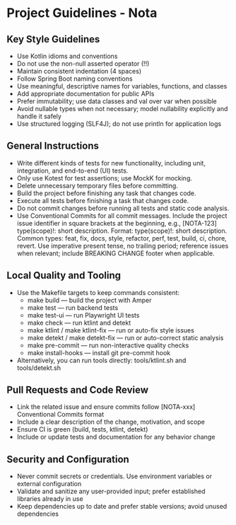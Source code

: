 # Project Guidelines - Nota

## Key Style Guidelines
- Use Kotlin idioms and conventions
- Do not use the non-null asserted operator (!!)
- Maintain consistent indentation (4 spaces)
- Follow Spring Boot naming conventions
- Use meaningful, descriptive names for variables, functions, and classes
- Add appropriate documentation for public APIs
- Prefer immutability; use data classes and val over var when possible
- Avoid nullable types when not necessary; model nullability explicitly and handle it safely
- Use structured logging (SLF4J); do not use println for application logs

## General Instructions
- Write different kinds of tests for new functionality, including unit, integration, and end-to-end (UI) tests.
- Only use Kotest for test assertions; use MockK for mocking.
- Delete unnecessary temporary files before committing.
- Build the project before finishing any task that changes code.
- Execute all tests before finishing a task that changes code.
- Do not commit changes before running all tests and static code analysis.
- Use Conventional Commits for all commit messages. Include the project issue identifier in square brackets at the beginning, e.g., [NOTA-123] type(scope)!: short description. Format: type(scope)!: short description. Common types: feat, fix, docs, style, refactor, perf, test, build, ci, chore, revert. Use imperative present tense, no trailing period; reference issues when relevant; include BREAKING CHANGE footer when applicable.

## Local Quality and Tooling
- Use the Makefile targets to keep commands consistent:
  - make build — build the project with Amper
  - make test — run backend tests
  - make test-ui — run Playwright UI tests
  - make check — run ktlint and detekt
  - make ktlint / make ktlint-fix — run or auto-fix style issues
  - make detekt / make detekt-fix — run or auto-correct static analysis
  - make pre-commit — run non-interactive quality checks
  - make install-hooks — install git pre-commit hook
- Alternatively, you can run tools directly: tools/ktlint.sh and tools/detekt.sh

## Pull Requests and Code Review
- Link the related issue and ensure commits follow [NOTA-xxx] Conventional Commits format
- Include a clear description of the change, motivation, and scope
- Ensure CI is green (build, tests, ktlint, detekt)
- Include or update tests and documentation for any behavior change

## Security and Configuration
- Never commit secrets or credentials. Use environment variables or external configuration
- Validate and sanitize any user-provided input; prefer established libraries already in use
- Keep dependencies up to date and prefer stable versions; avoid unused dependencies
